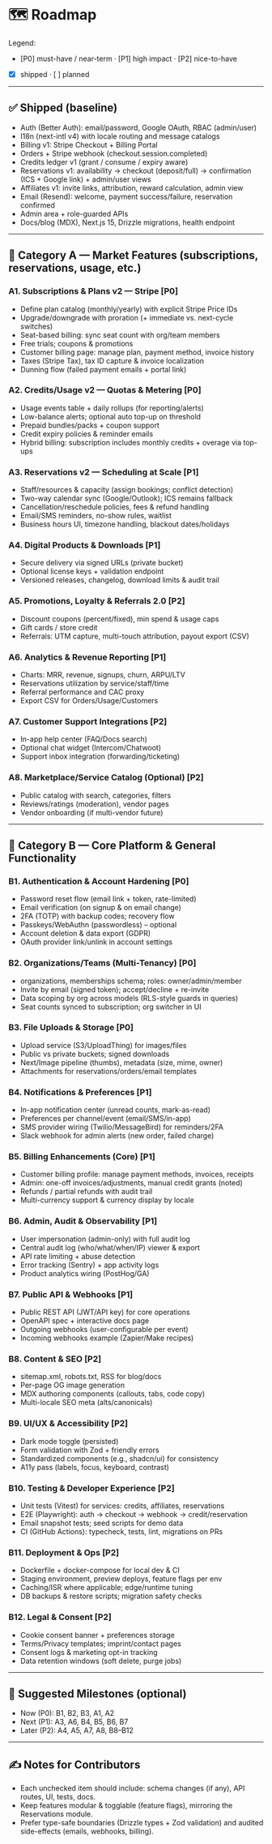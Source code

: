 # 🗺️ Roadmap

Legend:

- [P0] must-have / near-term · [P1] high impact · [P2] nice-to-have
- [x] shipped · [ ] planned

---

## ✅ Shipped (baseline)

- Auth (Better Auth): email/password, Google OAuth, RBAC (admin/user)
- I18n (next-intl v4) with locale routing and message catalogs
- Billing v1: Stripe Checkout + Billing Portal
- Orders + Stripe webhook (checkout.session.completed)
- Credits ledger v1 (grant / consume / expiry aware)
- Reservations v1: availability → checkout (deposit/full) → confirmation (ICS + Google link) + admin/user views
- Affiliates v1: invite links, attribution, reward calculation, admin view
- Email (Resend): welcome, payment success/failure, reservation confirmed
- Admin area + role-guarded APIs
- Docs/blog (MDX), Next.js 15, Drizzle migrations, health endpoint

---

## 🧩 Category A — Market Features (subscriptions, reservations, usage, etc.)

### A1. Subscriptions & Plans v2 — Stripe [P0]

- Define plan catalog (monthly/yearly) with explicit Stripe Price IDs
- Upgrade/downgrade with proration (+ immediate vs. next-cycle switches)
- Seat-based billing: sync seat count with org/team members
- Free trials; coupons & promotions
- Customer billing page: manage plan, payment method, invoice history
- Taxes (Stripe Tax), tax ID capture & invoice localization
- Dunning flow (failed payment emails + portal link)

### A2. Credits/Usage v2 — Quotas & Metering [P0]

- Usage events table + daily rollups (for reporting/alerts)
- Low-balance alerts; optional auto top-up on threshold
- Prepaid bundles/packs + coupon support
- Credit expiry policies & reminder emails
- Hybrid billing: subscription includes monthly credits + overage via top-ups

### A3. Reservations v2 — Scheduling at Scale [P1]

- Staff/resources & capacity (assign bookings; conflict detection)
- Two-way calendar sync (Google/Outlook); ICS remains fallback
- Cancellation/reschedule policies, fees & refund handling
- Email/SMS reminders, no-show rules, waitlist
- Business hours UI, timezone handling, blackout dates/holidays

### A4. Digital Products & Downloads [P1]

- Secure delivery via signed URLs (private bucket)
- Optional license keys + validation endpoint
- Versioned releases, changelog, download limits & audit trail

### A5. Promotions, Loyalty & Referrals 2.0 [P2]

- Discount coupons (percent/fixed), min spend & usage caps
- Gift cards / store credit
- Referrals: UTM capture, multi-touch attribution, payout export (CSV)

### A6. Analytics & Revenue Reporting [P1]

- Charts: MRR, revenue, signups, churn, ARPU/LTV
- Reservations utilization by service/staff/time
- Referral performance and CAC proxy
- Export CSV for Orders/Usage/Customers

### A7. Customer Support Integrations [P2]

- In-app help center (FAQ/Docs search)
- Optional chat widget (Intercom/Chatwoot)
- Support inbox integration (forwarding/ticketing)

### A8. Marketplace/Service Catalog (Optional) [P2]

- Public catalog with search, categories, filters
- Reviews/ratings (moderation), vendor pages
- Vendor onboarding (if multi-vendor future)

---

## 🧱 Category B — Core Platform & General Functionality

### B1. Authentication & Account Hardening [P0]

- Password reset flow (email link + token, rate-limited)
- Email verification (on signup & on email change)
- 2FA (TOTP) with backup codes; recovery flow
- Passkeys/WebAuthn (passwordless) – optional
- Account deletion & data export (GDPR)
- OAuth provider link/unlink in account settings

### B2. Organizations/Teams (Multi-Tenancy) [P0]

- organizations, memberships schema; roles: owner/admin/member
- Invite by email (signed token); accept/decline + re-invite
- Data scoping by org across models (RLS-style guards in queries)
- Seat counts synced to subscription; org switcher in UI

### B3. File Uploads & Storage [P0]

- Upload service (S3/UploadThing) for images/files
- Public vs private buckets; signed downloads
- Next/Image pipeline (thumbs), metadata (size, mime, owner)
- Attachments for reservations/orders/email templates

### B4. Notifications & Preferences [P1]

- In-app notification center (unread counts, mark-as-read)
- Preferences per channel/event (email/SMS/in-app)
- SMS provider wiring (Twilio/MessageBird) for reminders/2FA
- Slack webhook for admin alerts (new order, failed charge)

### B5. Billing Enhancements (Core) [P1]

- Customer billing profile: manage payment methods, invoices, receipts
- Admin: one-off invoices/adjustments, manual credit grants (noted)
- Refunds / partial refunds with audit trail
- Multi-currency support & currency display by locale

### B6. Admin, Audit & Observability [P1]

- User impersonation (admin-only) with full audit log
- Central audit log (who/what/when/IP) viewer & export
- API rate limiting + abuse detection
- Error tracking (Sentry) + app activity logs
- Product analytics wiring (PostHog/GA)

### B7. Public API & Webhooks [P1]

- Public REST API (JWT/API key) for core operations
- OpenAPI spec + interactive docs page
- Outgoing webhooks (user-configurable per event)
- Incoming webhooks example (Zapier/Make recipes)

### B8. Content & SEO [P2]

- sitemap.xml, robots.txt, RSS for blog/docs
- Per-page OG image generation
- MDX authoring components (callouts, tabs, code copy)
- Multi-locale SEO meta (alts/canonicals)

### B9. UI/UX & Accessibility [P2]

- Dark mode toggle (persisted)
- Form validation with Zod + friendly errors
- Standardized components (e.g., shadcn/ui) for consistency
- A11y pass (labels, focus, keyboard, contrast)

### B10. Testing & Developer Experience [P2]

- Unit tests (Vitest) for services: credits, affiliates, reservations
- E2E (Playwright): auth → checkout → webhook → credit/reservation
- Email snapshot tests; seed scripts for demo data
- CI (GitHub Actions): typecheck, tests, lint, migrations on PRs

### B11. Deployment & Ops [P2]

- Dockerfile + docker-compose for local dev & CI
- Staging environment, preview deploys, feature flags per env
- Caching/ISR where applicable; edge/runtime tuning
- DB backups & restore scripts; migration safety checks

### B12. Legal & Consent [P2]

- Cookie consent banner + preferences storage
- Terms/Privacy templates; imprint/contact pages
- Consent logs & marketing opt-in tracking
- Data retention windows (soft delete, purge jobs)

---

## 🧭 Suggested Milestones (optional)

- Now (P0): B1, B2, B3, A1, A2
- Next (P1): A3, A6, B4, B5, B6, B7
- Later (P2): A4, A5, A7, A8, B8–B12

---

## ✍️ Notes for Contributors

- Each unchecked item should include: schema changes (if any), API routes, UI, tests, docs.
- Keep features modular & togglable (feature flags), mirroring the Reservations module.
- Prefer type-safe boundaries (Drizzle types + Zod validation) and audited side-effects (emails, webhooks, billing).


